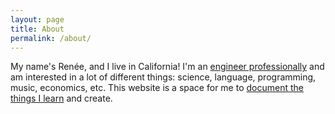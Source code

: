 ```yaml
---
layout: page
title: About
permalink: /about/
---
```


My name's Renée, and I live in California! I'm an [engineer professionally](https://www.linkedin.com/in/renee-desporte/) and am interested in a lot of different things: science, language, programming, music, economics, etc. This website is a space for me to [document the things I learn](https://en.wikipedia.org/wiki/Personal_knowledge_base) and create.
